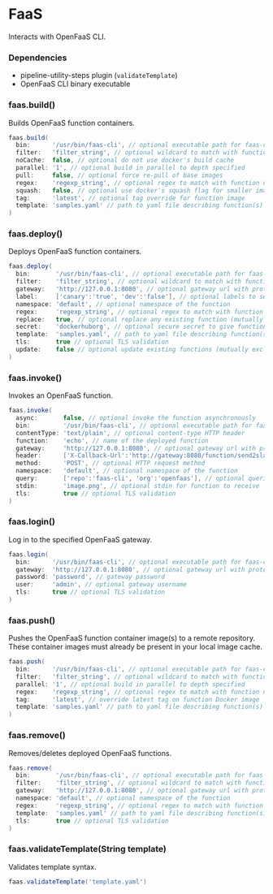 # FaaS

Interacts with OpenFaaS CLI.

### Dependencies

- pipeline-utility-steps plugin (`validateTemplate`)
- OpenFaaS CLI binary executable

### faas.build()
Builds OpenFaaS function containers.

```groovy
faas.build(
  bin:      '/usr/bin/faas-cli', // optional executable path for faas-cli
  filter:   'filter_string', // optional wildcard to match with function names in yaml file (default is unused)
  noCache:  false, // optional do not use docker's build cache
  parallel: '1', // optional build in parallel to depth specified
  pull:     false, // optional force re-pull of base images
  regex:    'regexp_string', // optional regex to match with function names in yaml file (default is unused)
  squash:   false, // optional use docker's squash flag for smaller images
  tag:      'latest', // optional tag override for function image
  template: 'samples.yaml' // path to yaml file describing function(s)
)
```

### faas.deploy()
Deploys OpenFaaS function containers.

```groovy
faas.deploy(
  bin:       '/usr/bin/faas-cli', // optional executable path for faas-cli
  filter:    'filter_string', // optional wildcard to match with function names in yaml file (default is unused)
  gateway:   'http://127.0.0.1:8080', // optional gateway url with protocol
  label:     ['canary':'true', 'dev':'false'], // optional labels to set
  namespace: 'default', // optional namespace of the function
  regex:     'regexp_string', // optional regex to match with function names in yaml file (default is unused)
  replace:   true, // optional replace any existing function (mutually exclusive with update)
  secret:    'dockerhuborg', // optional secure secret to give function access to
  template:  'samples.yaml', // path to yaml file describing function(s)
  tls:       true // optional TLS validation
  update:    false // optional update existing functions (mutually exclusive with replace)
)
```

### faas.invoke()
Invokes an OpenFaaS function.

```groovy
faas.invoke(
  async:       false, // optional invoke the function asynchronously
  bin:         '/usr/bin/faas-cli', // optional executable path for faas-cli
  contentType: 'text/plain', // optional content-type HTTP header
  function:    'echo', // name of the deployed function
  gateway:     'http://127.0.0.1:8080', // optional gateway url with protocol
  header:      ['X-Callback-Url':'http://gateway:8080/function/send2slack', 'X-Ping-Url':'http://request.bin/etc'], // optional HTTP request headers
  method:      'POST', // optional HTTP request method
  namespace:   'default', // optional namespace of the function
  query:       ['repo':'faas-cli', 'org':'openfaas'], // optional queries for request
  stdin:       'image.png', // optional stdin for function to receive
  tls:         true // optional TLS validation
)
```

### faas.login()
Log in to the specified OpenFaaS gateway.

```groovy
faas.login(
  bin:      '/usr/bin/faas-cli', // optional executable path for faas-cli
  gateway:  'http://127.0.0.1:8080', // optional gateway url with protocol
  password: 'password', // gateway password
  user:     'admin', // optional gateway username
  tls:      true // optional TLS validation
)
```

### faas.push()
Pushes the OpenFaaS function container image(s) to a remote repository. These container images must already be present in your local image cache.

```groovy
faas.push(
  bin:      '/usr/bin/faas-cli', // optional executable path for faas-cli
  filter:   'filter_string', // optional wildcard to match with function names in yaml file (default is unused)
  parallel: '1', // optional build in parallel to depth specified
  regex:    'regexp_string', // optional regex to match with function names in yaml file (default is unused)
  tag:      'latest', // override latest tag on function Docker image
  template: 'samples.yaml' // path to yaml file describing function(s)
)
```

### faas.remove()
Removes/deletes deployed OpenFaaS functions.

```groovy
faas.remove(
  bin:       '/usr/bin/faas-cli', // optional executable path for faas-cli
  filter:    'filter_string', // optional wildcard to match with function names in yaml file (default is unused)
  gateway:   'http://127.0.0.1:8080', // optional gateway url with protocol
  namespace: 'default', // optional namespace of the function
  regex:     'regexp_string', // optional regex to match with function names in yaml file (default is unused)
  template:  'samples.yaml' // path to yaml file describing function(s)
  tls:       true // optional TLS validation
)
```

### faas.validateTemplate(String template)
Validates template syntax.

```groovy
faas.validateTemplate('template.yaml')
```
